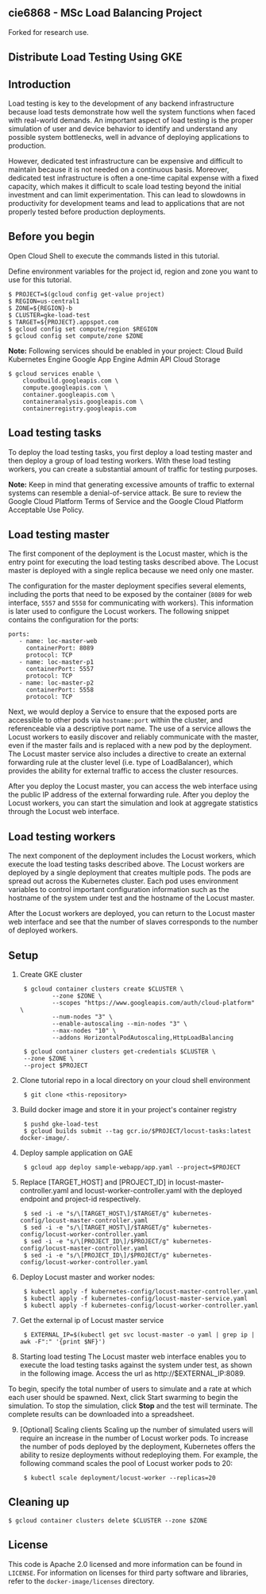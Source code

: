 ## cie6868 - MSc Load Balancing Project

Forked for research use.

## Distribute Load Testing Using GKE

## Introduction

Load testing is key to the development of any backend infrastructure because load tests demonstrate how well the system functions when faced with real-world demands. An important aspect of load testing is the proper simulation of user and device behavior to identify and understand any possible system bottlenecks, well in advance of deploying applications to production.

However, dedicated test infrastructure can be expensive and difficult to maintain because it is not needed on a continuous basis. Moreover, dedicated test infrastructure is often a one-time capital expense with a fixed capacity, which makes it difficult to scale load testing beyond the initial investment and can limit experimentation. This can lead to slowdowns in productivity for development teams and lead to applications that are not properly tested before production deployments.

## Before you begin

Open Cloud Shell to execute the commands listed in this tutorial.

Define environment variables for the project id, region and zone you want to use for this tutorial.

    $ PROJECT=$(gcloud config get-value project)
    $ REGION=us-central1
    $ ZONE=${REGION}-b
    $ CLUSTER=gke-load-test
    $ TARGET=${PROJECT}.appspot.com
    $ gcloud config set compute/region $REGION 
    $ gcloud config set compute/zone $ZONE

**Note:** Following services should be enabled in your project:
Cloud Build
Kubernetes Engine
Google App Engine Admin API 
Cloud Storage

    $ gcloud services enable \
        cloudbuild.googleapis.com \
        compute.googleapis.com \
        container.googleapis.com \
        containeranalysis.googleapis.com \
        containerregistry.googleapis.com 

## Load testing tasks

To deploy the load testing tasks, you first deploy a load testing master and then deploy a group of load testing workers. With these load testing workers, you can create a substantial amount of traffic for testing purposes. 

**Note:** Keep in mind that generating excessive amounts of traffic to external systems can resemble a denial-of-service attack. Be sure to review the Google Cloud Platform Terms of Service and the Google Cloud Platform Acceptable Use Policy.

## Load testing master

The first component of the deployment is the Locust master, which is the entry point for executing the load testing tasks described above. The Locust master is deployed with a single replica because we need only one master. 

The configuration for the master deployment specifies several elements, including the ports that need to be exposed by the container (`8089` for web interface, `5557` and `5558` for communicating with workers). This information is later used to configure the Locust workers. The following snippet contains the configuration for the ports:

    ports:
       - name: loc-master-web
         containerPort: 8089
         protocol: TCP
       - name: loc-master-p1
         containerPort: 5557
         protocol: TCP
       - name: loc-master-p2
         containerPort: 5558
         protocol: TCP

Next, we would deploy a Service to ensure that the exposed ports are accessible to other pods via `hostname:port` within the cluster, and referenceable via a descriptive port name. The use of a service allows the Locust workers to easily discover and reliably communicate with the master, even if the master fails and is replaced with a new pod by the deployment. The Locust master service also includes a directive to create an external forwarding rule at the cluster level (i.e. type of LoadBalancer), which provides the ability for external traffic to access the cluster resources. 

After you deploy the Locust master, you can access the web interface using the public IP address of the external forwarding rule. After you deploy the Locust workers, you can start the simulation and look at aggregate statistics through the Locust web interface.

## Load testing workers

The next component of the deployment includes the Locust workers, which execute the load testing tasks described above. The Locust workers are deployed by a single deployment that creates multiple pods. The pods are spread out across the Kubernetes cluster. Each pod uses environment variables to control important configuration information such as the hostname of the system under test and the hostname of the Locust master. 

After the Locust workers are deployed, you can return to the Locust master web interface and see that the number of slaves corresponds to the number of deployed workers.

## Setup

1. Create GKE cluster

        $ gcloud container clusters create $CLUSTER \
                --zone $ZONE \
                --scopes "https://www.googleapis.com/auth/cloud-platform" \
                --num-nodes "3" \
                --enable-autoscaling --min-nodes "3" \
                --max-nodes "10" \
                --addons HorizontalPodAutoscaling,HttpLoadBalancing

        $ gcloud container clusters get-credentials $CLUSTER \
        --zone $ZONE \
        --project $PROJECT

2. Clone tutorial repo in a local directory on your cloud shell environment

        $ git clone <this-repository>

3. Build docker image and store it in your project's container registry

        $ pushd gke-load-test
        $ gcloud builds submit --tag gcr.io/$PROJECT/locust-tasks:latest docker-image/.

4. Deploy sample application on GAE

        $ gcloud app deploy sample-webapp/app.yaml --project=$PROJECT

5. Replace [TARGET_HOST] and [PROJECT_ID] in locust-master-controller.yaml and locust-worker-controller.yaml with the deployed endpoint and project-id respectively. 

        $ sed -i -e "s/\[TARGET_HOST\]/$TARGET/g" kubernetes-config/locust-master-controller.yaml
        $ sed -i -e "s/\[TARGET_HOST\]/$TARGET/g" kubernetes-config/locust-worker-controller.yaml
        $ sed -i -e "s/\[PROJECT_ID\]/$PROJECT/g" kubernetes-config/locust-master-controller.yaml
        $ sed -i -e "s/\[PROJECT_ID\]/$PROJECT/g" kubernetes-config/locust-worker-controller.yaml

6. Deploy Locust master and worker nodes:

        $ kubectl apply -f kubernetes-config/locust-master-controller.yaml
        $ kubectl apply -f kubernetes-config/locust-master-service.yaml
        $ kubectl apply -f kubernetes-config/locust-worker-controller.yaml

7. Get the external ip of Locust master service 

        $ EXTERNAL_IP=$(kubectl get svc locust-master -o yaml | grep ip | awk -F":" '{print $NF}')

8. Starting load testing
The Locust master web interface enables you to execute the load testing tasks against the system under test, as shown in the following image. Access the url as http://$EXTERNAL_IP:8089.

To begin, specify the total number of users to simulate and a rate at which each user should be spawned. Next, click Start swarming to begin the simulation. To stop the simulation, click **Stop** and the test will terminate. The complete results can be downloaded into a spreadsheet. 

9. [Optional] Scaling clients
Scaling up the number of simulated users will require an increase in the number of Locust worker pods. To increase the number of pods deployed by the deployment, Kubernetes offers the ability to resize deployments without redeploying them. For example, the following command scales the pool of Locust worker pods to 20:

        $ kubectl scale deployment/locust-worker --replicas=20

## Cleaning up

    $ gcloud container clusters delete $CLUSTER --zone $ZONE

## License

This code is Apache 2.0 licensed and more information can be found in `LICENSE`. For information on licenses for third party software and libraries, refer to the `docker-image/licenses` directory.


